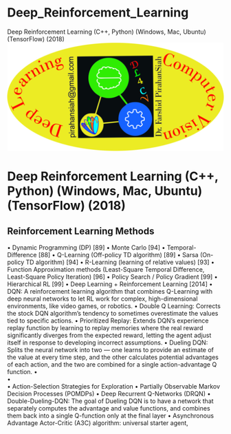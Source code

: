 # Deep_Reinforcement_Learning
Deep Reinforcement Learning (C++, Python) (Windows, Mac, Ubuntu) (TensorFlow) (2018)
![Farshid](https://github.com/pirahansiah/Deep_Reinforcement_Learning/blob/master/4.jpg)
# Deep Reinforcement Learning (C++, Python) (Windows, Mac, Ubuntu) (TensorFlow) (2018)
## Reinforcement Learning Methods
•	Dynamic Programming (DP) [89]
•	Monte Carlo [94]
•	Temporal-Difference [88]
•	Q-Learning (Off-policy TD algorithm) [89]
•	Sarsa (On-policy TD algorithm) [94]
•	R-Learning (learning of relative values) [93]
•	Function Approximation methods (Least-Square Temporal Difference, Least-Square Policy Iteration) [96]
•	Policy Search / Policy Gradient [99]
•	Hierarchical RL [99]
•	Deep Learning + Reinforcement Learning [2014]
•	DQN: A reinforcement learning algorithm that combines Q-Learning with deep neural networks to let RL work for complex, high-dimensional environments, like video games, or robotics.
•	Double Q Learning: Corrects the stock DQN algorithm’s tendency to sometimes overestimate the values tied to specific actions.
•	Prioritized Replay: Extends DQN’s experience replay function by learning to replay memories where the real reward significantly diverges from the expected reward, letting the agent adjust itself in response to developing incorrect assumptions.
•	Dueling DQN: Splits the neural network into two — one learns to provide an estimate of the value at every time step, and the other calculates potential advantages of each action, and the two are combined for a single action-advantage Q function.
•	
•	
•	Action-Selection Strategies for Exploration
•	Partially Observable Markov Decision Processes (POMDPs)
•	Deep Recurrent Q-Networks (DRQN)
•	Double-Dueling-DQN: The goal of Dueling DQN is to have a network that separately computes the advantage and value functions, and combines them back into a single Q-function only at the final layer
•	Asynchronous Advantage Actor-Critic (A3C) algorithm: universal starter agent, 
